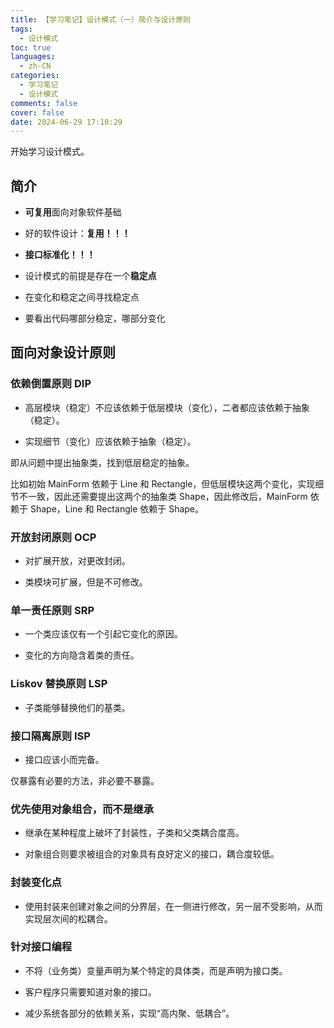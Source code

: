 ```yaml
---
title: 【学习笔记】设计模式（一）简介与设计原则
tags:
  - 设计模式
toc: true
languages:
  - zh-CN
categories:
  - 学习笔记
  - 设计模式
comments: false
cover: false
date: 2024-06-29 17:10:29
---
```


开始学习设计模式。

<!-- more -->

## 简介

* **可复用**面向对象软件基础

* 好的软件设计：**复用！！！**

* **接口标准化！！！**

* 设计模式的前提是存在一个**稳定点**

* 在变化和稳定之间寻找稳定点

* 要看出代码哪部分稳定，哪部分变化


## 面向对象设计原则

### 依赖倒置原则 DIP

* 高层模块（稳定）不应该依赖于低层模块（变化），二者都应该依赖于抽象（稳定）。

* 实现细节（变化）应该依赖于抽象（稳定）。

即从问题中提出抽象类，找到低层稳定的抽象。

比如初始 MainForm 依赖于 Line 和 Rectangle，但低层模块这两个变化，实现细节不一致，因此还需要提出这两个的抽象类 Shape，因此修改后，MainForm 依赖于 Shape，Line 和 Rectangle 依赖于 Shape。


### 开放封闭原则 OCP

* 对扩展开放，对更改封闭。

* 类模块可扩展，但是不可修改。


### 单一责任原则 SRP

* 一个类应该仅有一个引起它变化的原因。

* 变化的方向隐含着类的责任。


### Liskov 替换原则 LSP

* 子类能够替换他们的基类。


### 接口隔离原则 ISP

* 接口应该小而完备。

仅暴露有必要的方法，非必要不暴露。


### 优先使用对象组合，而不是继承

* 继承在某种程度上破坏了封装性，子类和父类耦合度高。

* 对象组合则要求被组合的对象具有良好定义的接口，耦合度较低。


### 封装变化点

* 使用封装来创建对象之间的分界层，在一侧进行修改，另一层不受影响，从而实现层次间的松耦合。


### 针对接口编程

* 不将（业务类）变量声明为某个特定的具体类，而是声明为接口类。

* 客户程序只需要知道对象的接口。

* 减少系统各部分的依赖关系，实现“高内聚、低耦合”。